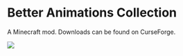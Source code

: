 # Better Animations Collection

A Minecraft mod. Downloads can be found on CurseForge.

![](https://i.imgur.com/nLy1uGC.png)
